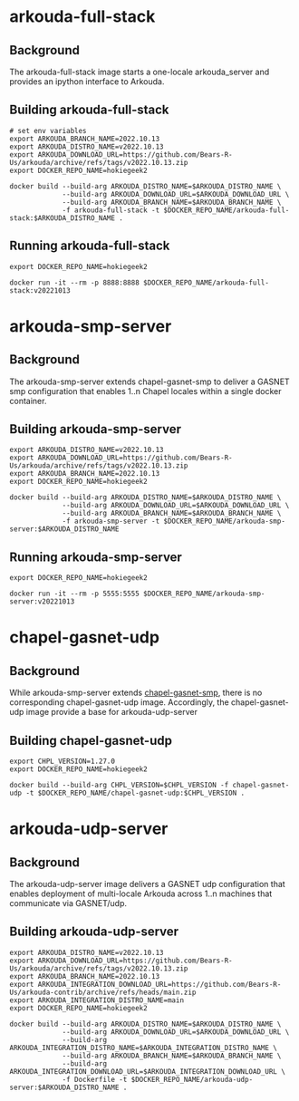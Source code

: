 # arkouda-full-stack

## Background

The arkouda-full-stack image starts a one-locale arkouda_server and provides an ipython interface to Arkouda.

## Building arkouda-full-stack

```
# set env variables
export ARKOUDA_BRANCH_NAME=2022.10.13
export ARKOUDA_DISTRO_NAME=v2022.10.13
export ARKOUDA_DOWNLOAD_URL=https://github.com/Bears-R-Us/arkouda/archive/refs/tags/v2022.10.13.zip
export DOCKER_REPO_NAME=hokiegeek2

docker build --build-arg ARKOUDA_DISTRO_NAME=$ARKOUDA_DISTRO_NAME \
             --build-arg ARKOUDA_DOWNLOAD_URL=$ARKOUDA_DOWNLOAD_URL \
             --build-arg ARKOUDA_BRANCH_NAME=$ARKOUDA_BRANCH_NAME \
             -f arkouda-full-stack -t $DOCKER_REPO_NAME/arkouda-full-stack:$ARKOUDA_DISTRO_NAME .
```

## Running arkouda-full-stack

```
export DOCKER_REPO_NAME=hokiegeek2

docker run -it --rm -p 8888:8888 $DOCKER_REPO_NAME/arkouda-full-stack:v20221013
```

# arkouda-smp-server

## Background

The arkouda-smp-server extends chapel-gasnet-smp to deliver a GASNET smp configuration that enables 1..n Chapel locales within a single docker container.

## Building arkouda-smp-server

```
export ARKOUDA_DISTRO_NAME=v2022.10.13
export ARKOUDA_DOWNLOAD_URL=https://github.com/Bears-R-Us/arkouda/archive/refs/tags/v2022.10.13.zip
export ARKOUDA_BRANCH_NAME=2022.10.13
export DOCKER_REPO_NAME=hokiegeek2

docker build --build-arg ARKOUDA_DISTRO_NAME=$ARKOUDA_DISTRO_NAME \
             --build-arg ARKOUDA_DOWNLOAD_URL=$ARKOUDA_DOWNLOAD_URL \
             --build-arg ARKOUDA_BRANCH_NAME=$ARKOUDA_BRANCH_NAME \
             -f arkouda-smp-server -t $DOCKER_REPO_NAME/arkouda-smp-server:$ARKOUDA_DISTRO_NAME 
```

## Running arkouda-smp-server

```
export DOCKER_REPO_NAME=hokiegeek2

docker run -it --rm -p 5555:5555 $DOCKER_REPO_NAME/arkouda-smp-server:v20221013
```

# chapel-gasnet-udp

## Background

While arkouda-smp-server extends [chapel-gasnet-smp](https://hub.docker.com/r/chapel/chapel-gasnet-smp), there is no corresponding chapel-gasnet-udp image. Accordingly, the chapel-gasnet-udp image provide a base for arkouda-udp-server

## Building chapel-gasnet-udp

```
export CHPL_VERSION=1.27.0
export DOCKER_REPO_NAME=hokiegeek2

docker build --build-arg CHPL_VERSION=$CHPL_VERSION -f chapel-gasnet-udp -t $DOCKER_REPO_NAME/chapel-gasnet-udp:$CHPL_VERSION .
```

# arkouda-udp-server

## Background

The arkouda-udp-server image delivers a GASNET udp configuration that enables deployment of multi-locale Arkouda across 1..n machines that communicate via GASNET/udp.

## Building arkouda-udp-server

```
export ARKOUDA_DISTRO_NAME=v2022.10.13
export ARKOUDA_DOWNLOAD_URL=https://github.com/Bears-R-Us/arkouda/archive/refs/tags/v2022.10.13.zip
export ARKOUDA_BRANCH_NAME=2022.10.13
export ARKOUDA_INTEGRATION_DOWNLOAD_URL=https://github.com/Bears-R-Us/arkouda-contrib/archive/refs/heads/main.zip
export ARKOUDA_INTEGRATION_DISTRO_NAME=main
export DOCKER_REPO_NAME=hokiegeek2

docker build --build-arg ARKOUDA_DISTRO_NAME=$ARKOUDA_DISTRO_NAME \
             --build-arg ARKOUDA_DOWNLOAD_URL=$ARKOUDA_DOWNLOAD_URL \
             --build-arg ARKOUDA_INTEGRATION_DISTRO_NAME=$ARKOUDA_INTEGRATION_DISTRO_NAME \
             --build-arg ARKOUDA_BRANCH_NAME=$ARKOUDA_BRANCH_NAME \
             --build-arg ARKOUDA_INTEGRATION_DOWNLOAD_URL=$ARKOUDA_INTEGRATION_DOWNLOAD_URL \
             -f Dockerfile -t $DOCKER_REPO_NAME/arkouda-udp-server:$ARKOUDA_DISTRO_NAME .
```
